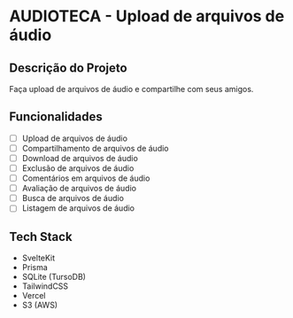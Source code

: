 # AUDIOTECA - Upload de arquivos de áudio

## Descrição do Projeto

Faça upload de arquivos de áudio e compartilhe com seus amigos.

## Funcionalidades

- [ ] Upload de arquivos de áudio
- [ ] Compartilhamento de arquivos de áudio
- [ ] Download de arquivos de áudio
- [ ] Exclusão de arquivos de áudio
- [ ] Comentários em arquivos de áudio
- [ ] Avaliação de arquivos de áudio
- [ ] Busca de arquivos de áudio
- [ ] Listagem de arquivos de áudio

## Tech Stack

- SvelteKit
- Prisma
- SQLite (TursoDB)
- TailwindCSS
- Vercel
- S3 (AWS)

